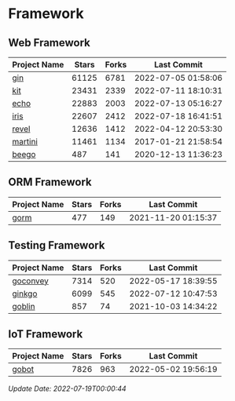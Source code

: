 # Framework

## Web Framework
| Project Name | Stars | Forks | Last Commit |
| ------------ | ----- | ----- | ----------- |
| [gin](https://github.com/gin-gonic/gin) | 61125 | 6781 | 2022-07-05 01:58:06 |
| [kit](https://github.com/go-kit/kit) | 23431 | 2339 | 2022-07-11 18:10:31 |
| [echo](https://github.com/labstack/echo) | 22883 | 2003 | 2022-07-13 05:16:27 |
| [iris](https://github.com/kataras/iris) | 22607 | 2412 | 2022-07-18 16:41:51 |
| [revel](https://github.com/revel/revel) | 12636 | 1412 | 2022-04-12 20:53:30 |
| [martini](https://github.com/go-martini/martini) | 11461 | 1134 | 2017-01-21 21:58:54 |
| [beego](https://github.com/astaxie/beego) | 487 | 141 | 2020-12-13 11:36:23 |

## ORM Framework
| Project Name | Stars | Forks | Last Commit |
| ------------ | ----- | ----- | ----------- |
| [gorm](https://github.com/jinzhu/gorm) | 477 | 149 | 2021-11-20 01:15:37 |

## Testing Framework
| Project Name | Stars | Forks | Last Commit |
| ------------ | ----- | ----- | ----------- |
| [goconvey](https://github.com/smartystreets/goconvey) | 7314 | 520 | 2022-05-17 18:39:55 |
| [ginkgo](https://github.com/onsi/ginkgo) | 6099 | 545 | 2022-07-12 10:47:53 |
| [goblin](https://github.com/franela/goblin) | 857 | 74 | 2021-10-03 14:34:22 |

## IoT Framework
| Project Name | Stars | Forks | Last Commit |
| ------------ | ----- | ----- | ----------- |
| [gobot](https://github.com/hybridgroup/gobot) | 7826 | 963 | 2022-05-02 19:56:19 |

*Update Date: 2022-07-19T00:00:44*